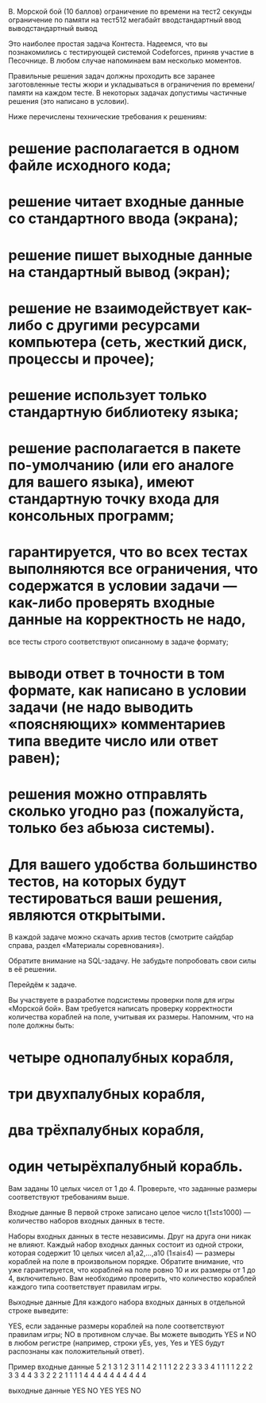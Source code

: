 ﻿B. Морской бой (10 баллов)
ограничение по времени на тест2 секунды
ограничение по памяти на тест512 мегабайт
вводстандартный ввод
выводстандартный вывод

Это наиболее простая задача Контеста. 
Надеемся, что вы познакомились с тестирующей системой Codeforces, приняв участие в Песочнице. В любом случае напоминаем вам несколько моментов.

Правильные решения задач должны проходить все заранее заготовленные тесты жюри и укладываться в ограничения по времени/памяти на каждом тесте. 
В некоторых задачах допустимы частичные решения (это написано в условии).

Ниже перечислены технические требования к решениям:

# решение располагается в одном файле исходного кода;
# решение читает входные данные со стандартного ввода (экрана);
# решение пишет выходные данные на стандартный вывод (экран);
# решение не взаимодействует как-либо с другими ресурсами компьютера (сеть, жесткий диск, процессы и прочее);
# решение использует только стандартную библиотеку языка;
# решение располагается в пакете по-умолчанию (или его аналоге для вашего языка), имеют стандартную точку входа для консольных программ;
# гарантируется, что во всех тестах выполняются все ограничения, что содержатся в условии задачи — как-либо проверять входные данные на корректность не надо, 
все тесты строго соответствуют описанному в задаче формату;
# выводи ответ в точности в том формате, как написано в условии задачи (не надо выводить «поясняющих» комментариев типа введите число или ответ равен);
# решения можно отправлять сколько угодно раз (пожалуйста, только без абьюза системы).
# Для вашего удобства большинство тестов, на которых будут тестироваться ваши решения, являются открытыми. 
В каждой задаче можно скачать архив тестов (смотрите сайдбар справа, раздел «Материалы соревнования»).

Обратите внимание на SQL-задачу. Не забудьте попробовать свои силы в её решении.

Перейдём к задаче.

Вы участвуете в разработке подсистемы проверки поля для игры «Морской бой». 
Вам требуется написать проверку корректности количества кораблей на поле, учитывая их размеры. Напомним, что на поле должны быть:
# четыре однопалубных корабля,
# три двухпалубных корабля,
# два трёхпалубных корабля,
# один четырёхпалубный корабль.
Вам заданы 10 целых чисел от 1 до 4. 
Проверьте, что заданные размеры соответствуют требованиям выше.

Входные данные
В первой строке записано целое число t(1≤t≤1000) — количество наборов входных данных в тесте.

Наборы входных данных в тесте независимы. Друг на друга они никак не влияют.
Каждый набор входных данных состоит из одной строки, которая содержит 10 целых чисел a1,a2,…,a10 (1≤ai≤4) — размеры кораблей на поле в произвольном порядке.
Обратите внимание, что уже гарантируется, что кораблей на поле ровно 10 и их размеры от 1 до 4, включительно. Вам необходимо проверить, что количество кораблей каждого типа соответствует правилам игры.

Выходные данные
Для каждого набора входных данных в отдельной строке выведите:

YES, если заданные размеры кораблей на поле соответствуют правилам игры;
NO в противном случае.
Вы можете выводить YES и NO в любом регистре (например, строки yEs, yes, Yes и YES будут распознаны как положительный ответ).

Пример
входные данные
5
2 1 3 1 2 3 1 1 4 2
1 1 1 2 2 2 3 3 3 4
1 1 1 1 2 2 2 3 3 4
4 3 3 2 2 2 1 1 1 1
4 4 4 4 4 4 4 4 4 4

выходные данные
YES
NO
YES
YES
NO